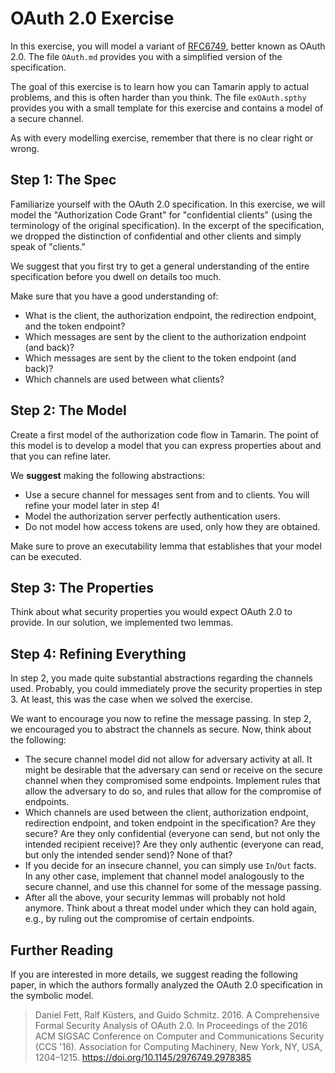 # OAuth 2.0 Exercise

In this exercise, you will model a variant of [RFC6749](https://www.rfc-editor.org/rfc/rfc6749), better known as OAuth 2.0.
The file `OAuth.md` provides you with a simplified version of the specification.

The goal of this exercise is to learn how you can Tamarin apply to actual problems, and this is often harder than you think.
The file `exOAuth.spthy` provides you with a small template for this exercise and contains a model of a secure channel.

As with every modelling exercise, remember that there is no clear right or wrong.

## Step 1: The Spec

Familiarize yourself with the OAuth 2.0 specification.
In this exercise, we will model the "Authorization Code Grant" for "confidential clients" (using the terminology of the original specification).
In the excerpt of the specification, we dropped the distinction of confidential and other clients and simply speak of "clients."

We suggest that you first try to get a general understanding of the entire specification before you dwell on details too much.

Make sure that you have a good understanding of:

- What is the client, the authorization endpoint, the redirection endpoint, and the token endpoint?
- Which messages are sent by the client to the authorization endpoint (and back)?
- Which messages are sent by the client to the token endpoint (and back)?
- Which channels are used between what clients?

## Step 2: The Model

Create a first model of the authorization code flow in Tamarin.
The point of this model is to develop a model that you can express properties about and that you can refine later.

We **suggest** making the following abstractions:

- Use a secure channel for messages sent from and to clients.
You will refine your model later in step 4!
- Model the authorization server perfectly authentication users.
- Do not model how access tokens are used, only how they are obtained.

Make sure to prove an executability lemma that establishes that your model can be executed.

## Step 3: The Properties

Think about what security properties you would expect OAuth 2.0 to provide.
In our solution, we implemented two lemmas.

## Step 4: Refining Everything

In step 2, you made quite substantial abstractions regarding the channels used.
Probably, you could immediately prove the security properties in step 3.
At least, this was the case when we solved the exercise.

We want to encourage you now to refine the message passing.
In step 2, we encouraged you to abstract the channels as secure.
Now, think about the following:

- The secure channel model did not allow for adversary activity at all.
It might be desirable that the adversary can send or receive on the secure channel when they compromised some endpoints.
Implement rules that allow the adversary to do so, and rules that allow for the compromise of endpoints.
- Which channels are used between the client, authorization endpoint, redirection endpoint, and token endpoint in the specification?
Are they secure?
Are they only confidential (everyone can send, but not only the intended recipient receive)?
Are they only authentic (everyone can read, but only the intended sender send)?
None of that?
- If you decide for an insecure channel, you can simply use `In`/`Out` facts.
In any other case, implement that channel model analogously to the secure channel, and use this channel for some of the message passing.
- After all the above, your security lemmas will probably not hold anymore.
Think about a threat model under which they can hold again, e.g., by ruling out the compromise of certain endpoints.

## Further Reading

If you are interested in more details, we suggest reading the following paper, in which the authors formally analyzed the OAuth 2.0 specification in the symbolic model.

> Daniel Fett, Ralf Küsters, and Guido Schmitz. 2016. A Comprehensive Formal Security Analysis of OAuth 2.0. In Proceedings of the 2016 ACM SIGSAC Conference on Computer and Communications Security (CCS '16). Association for Computing Machinery, New York, NY, USA, 1204–1215. https://doi.org/10.1145/2976749.2978385
